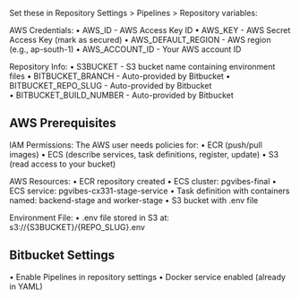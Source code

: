 Set these in Repository Settings > Pipelines > Repository variables:

AWS Credentials:
• AWS_ID - AWS Access Key ID
• AWS_KEY - AWS Secret Access Key (mark as secured)
• AWS_DEFAULT_REGION - AWS region (e.g., ap-south-1)
• AWS_ACCOUNT_ID - Your AWS account ID

Repository Info:
• S3BUCKET - S3 bucket name containing environment files
• BITBUCKET_BRANCH - Auto-provided by Bitbucket
• BITBUCKET_REPO_SLUG - Auto-provided by Bitbucket  
• BITBUCKET_BUILD_NUMBER - Auto-provided by Bitbucket

## AWS Prerequisites

IAM Permissions: The AWS user needs policies for:
• ECR (push/pull images)
• ECS (describe services, task definitions, register, update)
• S3 (read access to your bucket)

AWS Resources:
• ECR repository created
• ECS cluster: pgvibes-final
• ECS service: pgvibes-cx331-stage-service
• Task definition with containers named: backend-stage and worker-stage
• S3 bucket with .env file

Environment File:
• .env file stored in S3 at: s3://{S3BUCKET}/{REPO_SLUG}.env

## Bitbucket Settings
• Enable Pipelines in repository settings
• Docker service enabled (already in YAML)
